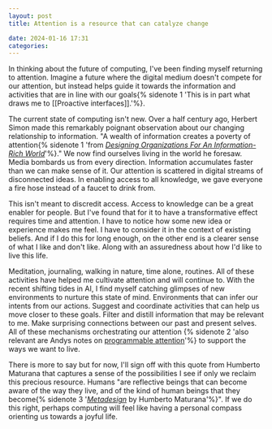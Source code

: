 ```yaml
---
layout: post
title: Attention is a resource that can catalyze change

date: 2024-01-16 17:31
categories:
---
```


In thinking about the future of computing, I've been finding myself returning to attention. Imagine a future where the digital medium doesn't compete for our attention, but instead helps guide it towards the information and activities that are in line with our goals{% sidenote 1 'This is in part what draws me to [[Proactive interfaces]].'%}.

The current state of computing isn't new. Over a half century ago, Herbert Simon made this remarkably poignant observation about our changing relationship to information. "A wealth of information creates a poverty of attention{% sidenote 1 'from *[Designing Organizations For An Information-Rich World](https://samim.io/dl/Designing-Organizations-for-an-Information-Rich-World-Herbert-Simon-1969.pdf)*'%}." We now find ourselves living in the world he foresaw. Media bombards us from every direction. Information accumulates faster than we can make sense of it. Our attention is scattered in digital streams of disconnected ideas. In enabling access to all knowledge, we gave everyone a fire hose instead of a faucet to drink from.

This isn't meant to discredit access. Access to knowledge can be a great enabler for people. But I've found that for it to have a transformative effect requires time and attention. I have to notice how some new idea or experience makes me feel. I have to consider it in the context of existing beliefs. And if I do this for long enough, on the other end is a clearer sense of what I like and don't like. Along with an assuredness about how I'd like to live this life.

Meditation, journaling, walking in nature, time alone, routines. All of these activities have helped me cultivate attention and will continue to. With the recent shifting tides in AI, I find myself catching glimpses of new environments to nurture this state of mind. Environments that can infer our intents from our actions. Suggest and coordinate activities that can help us move closer to these goals. Filter and distill information that may be relevant to me. Make surprising connections between our past and present selves. All of these mechanisms orchestrating our attention {% sidenote 2 'also relevant are Andys notes on [programmable attention](https://notes.andymatuschak.org/Programmable_attention)'%} to support the ways we want to live.

There is more to say but for now, I'll sign off with this quote from Humberto Maturana that captures a sense of the possibilities I see if only we reclaim this precious resource. Humans "are reflective beings that can become aware of the way they live, and of the kind of human beings that they become{% sidenote 3 '*[Metadesign](https://www.pangaro.com/hciiseminar2019/Maturana_Metadesign.pdf)* by Humberto Maturana'%}". If we do this right, perhaps computing will feel like having a personal compass orienting us towards a joyful life.

